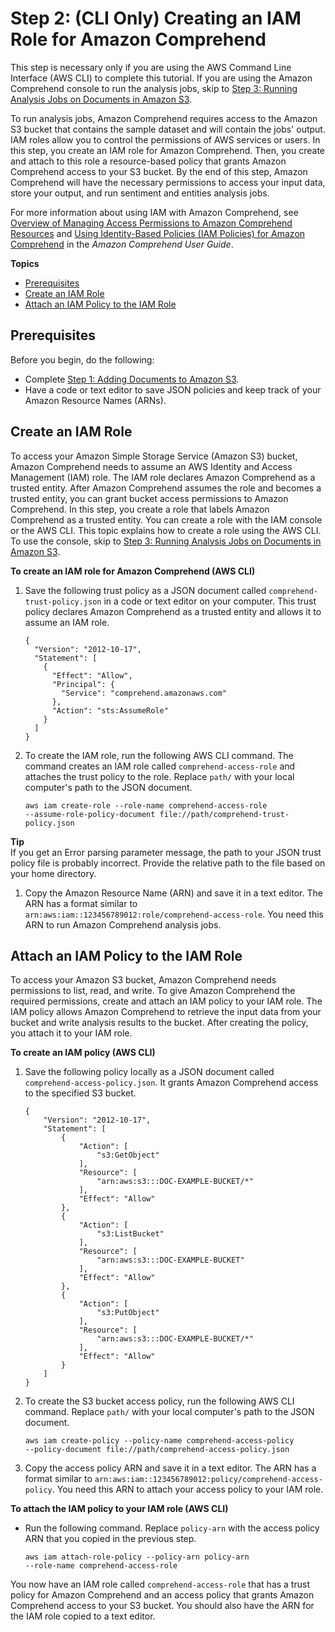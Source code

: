 # Step 2: \(CLI Only\) Creating an IAM Role for Amazon Comprehend<a name="tutorial-reviews-create-role"></a>

This step is necessary only if you are using the AWS Command Line Interface \(AWS CLI\) to complete this tutorial\. If you are using the Amazon Comprehend console to run the analysis jobs, skip to [Step 3: Running Analysis Jobs on Documents in Amazon S3](tutorial-reviews-analysis.md)\.

To run analysis jobs, Amazon Comprehend requires access to the Amazon S3 bucket that contains the sample dataset and will contain the jobs' output\. IAM roles allow you to control the permissions of AWS services or users\. In this step, you create an IAM role for Amazon Comprehend\. Then, you create and attach to this role a resource\-based policy that grants Amazon Comprehend access to your S3 bucket\. By the end of this step, Amazon Comprehend will have the necessary permissions to access your input data, store your output, and run sentiment and entities analysis jobs\.

For more information about using IAM with Amazon Comprehend, see [Overview of Managing Access Permissions to Amazon Comprehend Resources](access-control-overview.md) and [Using Identity\-Based Policies \(IAM Policies\) for Amazon Comprehend](access-control-managing-permissions.md) in the *Amazon Comprehend User Guide*\.

**Topics**
+ [Prerequisites](#tutorial-reviews-create-role-prereqs)
+ [Create an IAM Role](#tutorial-reviews-create-role-trust-policy)
+ [Attach an IAM Policy to the IAM Role](#tutorial-reviews-create-role-policy)

## Prerequisites<a name="tutorial-reviews-create-role-prereqs"></a>

Before you begin, do the following:
+ Complete [Step 1: Adding Documents to Amazon S3](tutorial-reviews-add-docs.md)\.
+ Have a code or text editor to save JSON policies and keep track of your Amazon Resource Names \(ARNs\)\.

## Create an IAM Role<a name="tutorial-reviews-create-role-trust-policy"></a>

To access your Amazon Simple Storage Service \(Amazon S3\) bucket, Amazon Comprehend needs to assume an AWS Identity and Access Management \(IAM\) role\. The IAM role declares Amazon Comprehend as a trusted entity\. After Amazon Comprehend assumes the role and becomes a trusted entity, you can grant bucket access permissions to Amazon Comprehend\. In this step, you create a role that labels Amazon Comprehend as a trusted entity\. You can create a role with the IAM console or the AWS CLI\. This topic explains how to create a role using the AWS CLI\. To use the console, skip to [Step 3: Running Analysis Jobs on Documents in Amazon S3](tutorial-reviews-analysis.md)\.

**To create an IAM role for Amazon Comprehend \(AWS CLI\)**

1. Save the following trust policy as a JSON document called `comprehend-trust-policy.json` in a code or text editor on your computer\. This trust policy declares Amazon Comprehend as a trusted entity and allows it to assume an IAM role\.

   ```
   {
     "Version": "2012-10-17",
     "Statement": [
       {
         "Effect": "Allow",
         "Principal": {
           "Service": "comprehend.amazonaws.com"
         },
         "Action": "sts:AssumeRole"
       }
     ]
   }
   ```

1. To create the IAM role, run the following AWS CLI command\. The command creates an IAM role called `comprehend-access-role` and attaches the trust policy to the role\. Replace `path/` with your local computer's path to the JSON document\.

   ```
   aws iam create-role --role-name comprehend-access-role
   --assume-role-policy-document file://path/comprehend-trust-policy.json
   ```
**Tip**  
If you get an Error parsing parameter message, the path to your JSON trust policy file is probably incorrect\. Provide the relative path to the file based on your home directory\.

1. Copy the Amazon Resource Name \(ARN\) and save it in a text editor\. The ARN has a format similar to `arn:aws:iam::123456789012:role/comprehend-access-role`\. You need this ARN to run Amazon Comprehend analysis jobs\.

## Attach an IAM Policy to the IAM Role<a name="tutorial-reviews-create-role-policy"></a>

To access your Amazon S3 bucket, Amazon Comprehend needs permissions to list, read, and write\. To give Amazon Comprehend the required permissions, create and attach an IAM policy to your IAM role\. The IAM policy allows Amazon Comprehend to retrieve the input data from your bucket and write analysis results to the bucket\. After creating the policy, you attach it to your IAM role\.

**To create an IAM policy \(AWS CLI\)**

1. Save the following policy locally as a JSON document called `comprehend-access-policy.json`\. It grants Amazon Comprehend access to the specified S3 bucket\.

   ```
   {
       "Version": "2012-10-17",
       "Statement": [
           {
               "Action": [
                   "s3:GetObject"
               ],
               "Resource": [
                   "arn:aws:s3:::DOC-EXAMPLE-BUCKET/*"
               ],
               "Effect": "Allow"
           },
           {
               "Action": [
                   "s3:ListBucket"
               ],
               "Resource": [
                   "arn:aws:s3:::DOC-EXAMPLE-BUCKET"
               ],
               "Effect": "Allow"
           },
           {
               "Action": [
                   "s3:PutObject"
               ],
               "Resource": [
                   "arn:aws:s3:::DOC-EXAMPLE-BUCKET/*"
               ],
               "Effect": "Allow"
           }
       ]
   }
   ```

1. To create the S3 bucket access policy, run the following AWS CLI command\. Replace `path/` with your local computer's path to the JSON document\.

   ```
   aws iam create-policy --policy-name comprehend-access-policy
   --policy-document file://path/comprehend-access-policy.json
   ```

1. Copy the access policy ARN and save it in a text editor\. The ARN has a format similar to `arn:aws:iam::123456789012:policy/comprehend-access-policy`\. You need this ARN to attach your access policy to your IAM role\.

**To attach the IAM policy to your IAM role \(AWS CLI\)**
+ Run the following command\. Replace `policy-arn` with the access policy ARN that you copied in the previous step\.

  ```
  aws iam attach-role-policy --policy-arn policy-arn
  --role-name comprehend-access-role
  ```

You now have an IAM role called `comprehend-access-role` that has a trust policy for Amazon Comprehend and an access policy that grants Amazon Comprehend access to your S3 bucket\. You should also have the ARN for the IAM role copied to a text editor\.